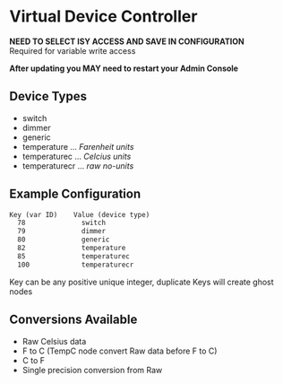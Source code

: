 # Virtual Device Controller

**NEED TO SELECT ISY ACCESS AND SAVE IN CONFIGURATION**  
Required for variable write access

**After updating you MAY need to restart your Admin Console**

## Device Types

- switch
- dimmer
- generic
- temperature     ... *Farenheit units*
- temperaturec    ... *Celcius units*
- temperaturecr   ... *raw no-units*

## Example Configuration

````md
Key (var ID)    Value (device type)
  78              switch
  79              dimmer
  80              generic
  82              temperature  
  85              temperaturec
  100             temperaturecr
````

Key can be any positive unique integer, duplicate Keys will create ghost nodes  

## Conversions Available

- Raw Celsius data
- F to C  (TempC node convert Raw data before F to C)  
- C to F  
- Single precision conversion from Raw

